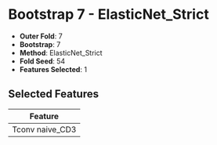 # Bootstrap 7 - ElasticNet_Strict

- **Outer Fold**: 7
- **Bootstrap**: 7
- **Method**: ElasticNet_Strict
- **Fold Seed**: 54
- **Features Selected**: 1

## Selected Features

| Feature |
|---------|
| Tconv naive_CD3 |
